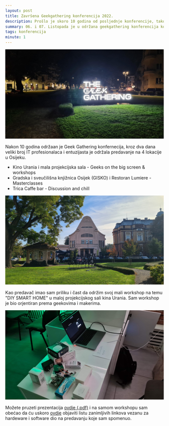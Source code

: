 ```yaml
---
layout: post
title: Završena Geekgathering konferencija 2022.
description: Prošlo je skoro 10 godina od posljednje konferencije, tako da se The Geek Gathering vraća jači nego ikada!
summary: 06. i 07. Listopada je u održana geekgathering konferencija koja je okupila velika svjetska imena i profesionalce iz IT industrije.
tags: konferencija
minute: 1
---
```


![#TheGeekGathering](/assets/images/gg2022/ggos2022.jpg)

Nakon 10 godina održaan je Geek Gathering konfernecija, kroz dva dana veliki broj IT profesionalaca i entuzijasta je održala predavanje na 4 lokacije u Osijeku.

- Kino Urania i mala projekcijska sala - Geeks on the big screen & workshops
- Gradska i sveučilišna knjižnica Osijek (GISKO) i Restoran Lumiere - Masterclasses
- Trica Caffe bar - Discussion and chill

![Kino Urania](/assets/images/gg2022/gg_venue.jpg)

Kao predavač imao sam priliku i čast da održim svoj mali workshop na temu "DIY SMART HOME" u maloj projekcijskog sali kina Urania. Sam workshop je bio orjentiran prema geekovima i makerima.

![Demo hardware](/assets/images/gg2022/diy_smart_home.jpg)

Možete pruzeti prezentacija [ovdje (.pdf)](/assets/files/geekgathering.pdf) i na samom workshopu sam obećao da ću uskoro [ovdje](https://iot.com.hr/pages/smart-home-links.html) objaviti listu zanimljivih linkova vezanu za hardeware i software dio na predavanju koje sam spomenuo.
